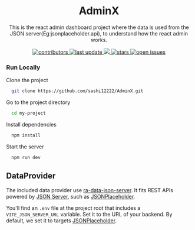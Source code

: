 <div align="center">
   <h1>AdminX</h1>
   <p>This is the react admin dashboard project where the data is used from the JSON server(Eg:jsonplaceholder.api), to understand how the react admin works. </p>

<p>
  <a href="https://github.com/sashi12222/AdminX">
    <img src="https://img.shields.io/github/contributors/sashi12222/AdminX" alt="contributors" />
  </a>
  <a href="https://github.com/sashi12222/AdminX">
    <img src="https://img.shields.io/github/last-commit/rinkitadhana/The-Daily-Crimes" alt="last update" />
  </a>
  <a href="https://github.com/sashi12222/AdminX">
    <img src="https://img.shields.io/github/forks/sashi12222/AdminX alt="forks" />
  </a>
  <a href="https://github.com/rinkitadhana/The-Daily-Crimes">
    <img src="https://img.shields.io/github/stars/sashi12222/AdminX" alt="stars" />
  </a>
  <a href="https://github.com/sashi12222/-Crimes">
    <img src="https://img.shields.io/github/issues/sashi12222/AdminX" alt="open issues" />
  </a>
 
</p>

</div>

### Run Locally

Clone the project

```bash
  git clone https://github.com/sashi12222/AdminX.git
```

Go to the project directory

```bash
  cd my-project
```

Install dependencies

```bash
  npm install
```

Start the server

```bash
  npm run dev
```

## DataProvider

The included data provider use [ra-data-json-server](https://github.com/marmelab/react-admin/tree/master/packages/ra-data-json-server). It fits REST APIs powered by [JSON Server](https://github.com/typicode/json-server), such as [JSONPlaceholder](https://jsonplaceholder.typicode.com/).

You'll find an `.env` file at the project root that includes a `VITE_JSON_SERVER_URL` variable. Set it to the URL of your backend. By default, we set it to targets [JSONPlaceholder](https://jsonplaceholder.typicode.com/).
